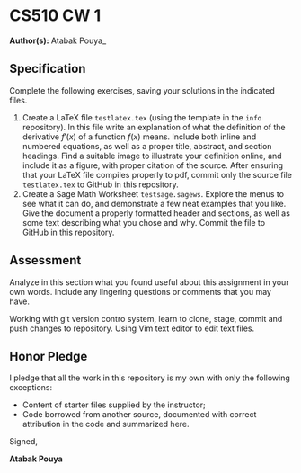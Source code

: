 # CS510 CW 1

**Author(s):** Atabak Pouya_

## Specification

Complete the following exercises, saving your solutions in the indicated files. 

1. Create a LaTeX file ```testlatex.tex``` (using the template in the ```info``` repository). In this file write an explanation of what the definition of the derivative $f'(x)$ of a function $f(x)$ means.  Include both inline and numbered equations, as well as a proper title, abstract, and section headings. Find a suitable image to illustrate your definition online, and include it as a figure, with proper citation of the source. After ensuring that your LaTeX file compiles properly to pdf, commit only the source file ```testlatex.tex``` to GitHub in this repository.
1. Create a Sage Math Worksheet ```testsage.sagews```. Explore the menus to see what it can do, and demonstrate a few neat examples that you like. Give the document a properly formatted header and sections, as well as some text describing what you chose and why. Commit the file to GitHub in this repository.

## Assessment

Analyze in this section what you found useful about this assignment in your own words. Include any lingering questions or comments that you may have.

Working with git version contro system, learn to clone, stage, commit and push changes to repository.
Using Vim text editor to edit text files.

## Honor Pledge

I pledge that all the work in this repository is my own with only the following exceptions:

* Content of starter files supplied by the instructor;
* Code borrowed from another source, documented with correct attribution in the code and summarized here.

Signed,

**Atabak Pouya**
